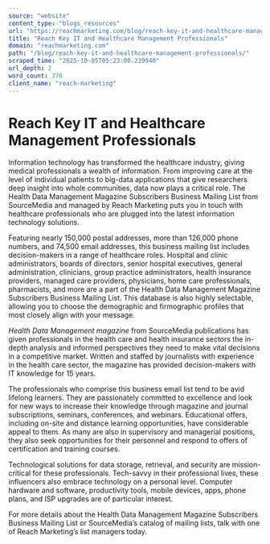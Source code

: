```yaml
---
source: "website"
content_type: "blogs_resources"
url: "https://reachmarketing.com/blog/reach-key-it-and-healthcare-management-professionals/"
title: "Reach Key IT and Healthcare Management Professionals"
domain: "reachmarketing.com"
path: "/blog/reach-key-it-and-healthcare-management-professionals/"
scraped_time: "2025-10-05T05:23:00.239940"
url_depth: 2
word_count: 376
client_name: "reach-marketing"
---
```


# Reach Key IT and Healthcare Management Professionals

Information technology has transformed the healthcare industry, giving medical professionals a wealth of information. From improving care at the level of individual patients to big-data applications that give researchers deep insight into whole communities, data now plays a critical role. The Health Data Management Magazine Subscribers Business Mailing List from SourceMedia and managed by Reach Marketing puts you in touch with healthcare professionals who are plugged into the latest information technology solutions.

Featuring nearly 150,000 postal addresses, more than 126,000 phone numbers, and 74,500 email addresses, this business mailing list includes decision-makers in a range of healthcare roles. Hospital and clinic administrators, boards of directors, senior hospital executives, general administration, clinicians, group practice administrators, health insurance providers, managed care providers, physicians, home care professionals, pharmacists, and more are a part of the Health Data Management Magazine Subscribers Business Mailing List. This database is also highly selectable, allowing you to choose the demographic and firmographic profiles that most closely align with your message.

_Health Data Management magazine_ from SourceMedia publications has given professionals in the health care and health insurance sectors the in-depth analysis and informed perspectives they need to make vital decisions in a competitive market. Written and staffed by journalists with experience in the health care sector, the magazine has provided decision-makers with IT knowledge for 15 years.

The professionals who comprise this business email list tend to be avid lifelong learners. They are passionately committed to excellence and look for new ways to increase their knowledge through magazine and journal subscriptions, seminars, conferences, and webinars. Educational offers, including on-site and distance learning opportunities, have considerable appeal to them. As many are also in supervisory and managerial positions, they also seek opportunities for their personnel and respond to offers of certification and training courses.

Technological solutions for data storage, retrieval, and security are mission-critical for these professionals. Tech-savvy in their professional lives, these influencers also embrace technology on a personal level. Computer hardware and software, productivity tools, mobile devices, apps, phone plans, and ISP upgrades are of particular interest.

For more details about the Health Data Management Magazine Subscribers Business Mailing List or SourceMedia’s catalog of mailing lists, talk with one of Reach Marketing’s list managers today.